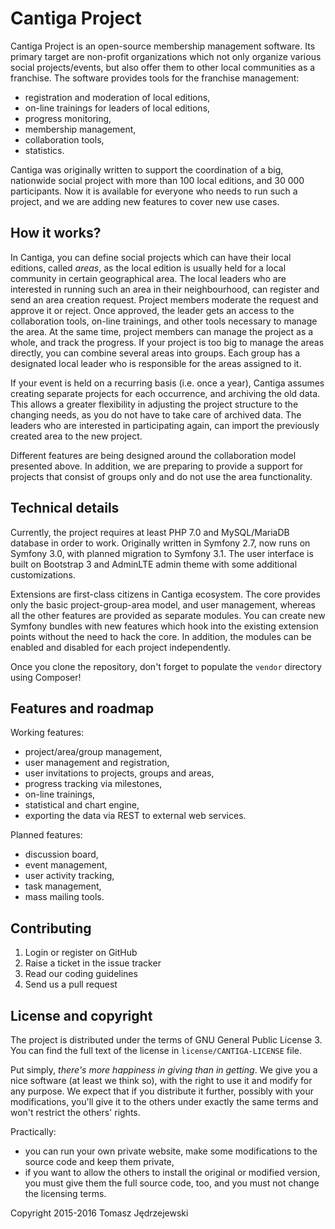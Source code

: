 Cantiga Project
===============

Cantiga Project is an open-source membership management software. Its primary target are non-profit organizations which not only organize
various social projects/events, but also offer them to other local communities as a franchise. The software provides tools for the franchise management:

 * registration and moderation of local editions,
 * on-line trainings for leaders of local editions,
 * progress monitoring,
 * membership management,
 * collaboration tools,
 * statistics.

Cantiga was originally written to support the coordination of a big, nationwide social project with more than 100 local editions,
and 30 000 participants. Now it is available for everyone who needs to run such a project, and we are adding new features to cover
new use cases.

How it works?
-------------

In Cantiga, you can define social projects which can have their local editions, called *areas*, as the local edition is usually held
for a local community in certain geographical area. The local leaders who are interested in running such an area in their neighbourhood,
can register and send an area creation request. Project members moderate the request and approve it or reject. Once approved, the leader
gets an access to the collaboration tools, on-line trainings, and other tools necessary to manage the area. At the same time, project
members can manage the project as a whole, and track the progress. If your project is too big to manage the areas directly, you can
combine several areas into groups. Each group has a designated local leader who is responsible for the areas assigned to it.

If your event is held on a recurring basis (i.e. once a year), Cantiga assumes creating separate projects for each occurrence,
and archiving the old data. This allows a greater flexibility in adjusting the project structure to the changing needs, as you do not
have to take care of archived data. The leaders who are interested in participating again, can import the previously created area
to the new project.

Different features are being designed around the collaboration model presented above. In addition, we are preparing to provide
a support for projects that consist of groups only and do not use the area functionality.

Technical details
-----------------

Currently, the project requires at least PHP 7.0 and MySQL/MariaDB database in order to work. Originally written in Symfony 2.7, now
runs on Symfony 3.0, with planned migration to Symfony 3.1. The user interface is built on Bootstrap 3 and AdminLTE admin theme with
some additional customizations.

Extensions are first-class citizens in Cantiga ecosystem. The core provides only the basic project-group-area model, and user management,
whereas all the other features are provided as separate modules. You can create new Symfony bundles with new features which hook into
the existing extension points without the need to hack the core. In addition, the modules can be enabled and disabled for each project
independently.

Once you clone the repository, don't forget to populate the `vendor` directory using Composer!

Features and roadmap
--------------------

Working features:
 - project/area/group management,
 - user management and registration,
 - user invitations to projects, groups and areas,
 - progress tracking via milestones,
 - on-line trainings,
 - statistical and chart engine,
 - exporting the data via REST to external web services.

Planned features:
 - discussion board,
 - event management,
 - user activity tracking,
 - task management,
 - mass mailing tools.

Contributing
------------

1. Login or register on GitHub
2. Raise a ticket in the issue tracker
3. Read our coding guidelines
4. Send us a pull request

License and copyright
---------------------

The project is distributed under the terms of GNU General Public License 3. You can find the full text of the license
in `license/CANTIGA-LICENSE` file.

Put simply, *there's more happiness in giving than in getting*. We give you a nice software (at least we think so), with the right to use it
and modify for any purpose. We expect that if you distribute it further, possibly with your modifications, you'll give it
to the others under exactly the same terms and won't restrict the others' rights.

Practically:
 - you can run your own private website, make some modifications to the source code and keep them private,
 - if you want to allow the others to install the original or modified version, you must give them the full source code, too,
   and you must not change the licensing terms.

Copyright 2015-2016 Tomasz Jędrzejewski
